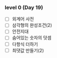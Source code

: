 ### level 0 (Day 19)

- [ ] 외계어 사전
- [ ] 삼각형의 완성조건(2)
- [ ] 안전지대
- [ ] 숨어있는 숫자의 덧셈
- [ ] 다항식 더하기
- [ ] 최댓값 만들기(2)
